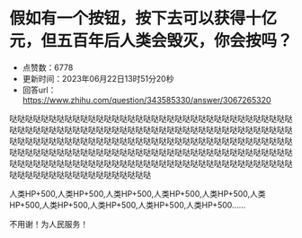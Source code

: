 # 假如有一个按钮，按下去可以获得十亿元，但五百年后人类会毁灭，你会按吗？
- 点赞数：6778
- 更新时间：2023年06月22日13时51分20秒
- 回答url：https://www.zhihu.com/question/343585330/answer/3067265320
<body>
 <p data-pid="c5nWqPGd">哒哒哒哒哒哒哒哒哒哒哒哒哒哒哒哒哒哒哒哒哒哒哒哒哒哒哒哒哒哒哒哒哒哒哒哒哒哒哒哒哒哒哒哒哒哒哒哒哒哒哒哒哒哒哒哒哒哒哒哒哒哒哒哒哒哒哒哒哒哒哒哒哒哒哒哒哒哒哒哒哒哒哒哒哒哒哒哒哒哒哒哒哒哒哒哒哒哒哒哒哒哒哒哒哒哒哒哒哒哒哒哒哒哒哒哒哒哒哒哒哒哒哒哒哒哒哒哒哒哒哒哒哒哒哒哒哒哒哒哒哒哒哒哒哒哒哒哒哒哒哒哒哒哒哒哒哒哒哒哒哒哒哒哒哒哒哒哒哒哒哒哒哒哒哒哒哒哒哒哒哒哒哒哒哒哒哒哒哒哒哒哒哒哒哒哒哒哒</p>
 <p data-pid="N5MTNIvp">人类HP+500,人类HP+500,人类HP+500,人类HP+500,人类HP+500,人类HP+500,人类HP+500,人类HP+500,人类HP+500,人类HP+500……</p>
 <p data-pid="EX-S9YbA">不用谢！为人民服务！</p>
</body>